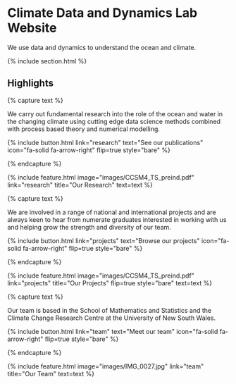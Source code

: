 ---
---

# Climate Data and Dynamics Lab Website

We use data and dynamics to understand the ocean and climate.

{% include section.html %}

## Highlights

{% capture text %}

We carry out fundamental research into the role of the ocean and water in the changing climate using cutting edge data science methods combined with process based theory and numerical modelling.

{%
  include button.html
  link="research"
  text="See our publications"
  icon="fa-solid fa-arrow-right"
  flip=true
  style="bare"
%}

{% endcapture %}

{%
  include feature.html
  image="images/CCSM4_TS_preind.pdf"
  link="research"
  title="Our Research"
  text=text
%}

{% capture text %}

We are involved in a range of national and international projects and are always keen to hear from numerate graduates interested in working with us and helping grow the strength and diversity of our team.

{%
  include button.html
  link="projects"
  text="Browse our projects"
  icon="fa-solid fa-arrow-right"
  flip=true
  style="bare"
%}

{% endcapture %}

{%
  include feature.html
  image="images/CCSM4_TS_preind.pdf"
  link="projects"
  title="Our Projects"
  flip=true
  style="bare"
  text=text
%}

{% capture text %}

Our team is based in the School of Mathematics and Statistics and the Climate Change Research Centre at the University of New South Wales.

{%
  include button.html
  link="team"
  text="Meet our team"
  icon="fa-solid fa-arrow-right"
  flip=true
  style="bare"
%}

{% endcapture %}

{%
  include feature.html
  image="images/IMG_0027.jpg"
  link="team"
  title="Our Team"
  text=text
%}
